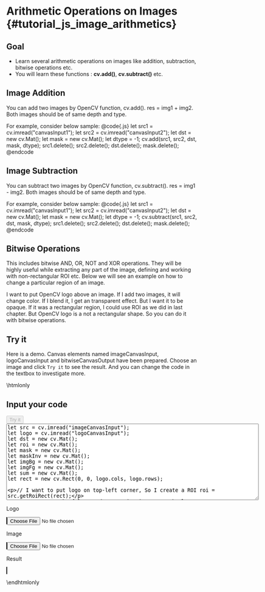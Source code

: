 Arithmetic Operations on Images {#tutorial_js_image_arithmetics}
===============================

Goal
----

-   Learn several arithmetic operations on images like addition, subtraction, bitwise operations
    etc.
-   You will learn these functions : **cv.add()**, **cv.subtract()**  etc.

Image Addition
--------------

You can add two images by OpenCV function, cv.add(). res = img1 + img2. Both images should be of same depth and type.

For example, consider below sample:
@code{.js}
let src1 = cv.imread("canvasInput1");
let src2 = cv.imread("canvasInput2");
let dst = new cv.Mat();
let mask = new cv.Mat();
let dtype = -1;
cv.add(src1, src2, dst, mask, dtype);
src1.delete(); src2.delete(); dst.delete(); mask.delete();
@endcode

Image Subtraction
--------------

You can subtract two images by OpenCV function, cv.subtract(). res = img1 - img2. Both images should be of same depth and type.

For example, consider below sample:
@code{.js}
let src1 = cv.imread("canvasInput1");
let src2 = cv.imread("canvasInput2");
let dst = new cv.Mat();
let mask = new cv.Mat();
let dtype = -1;
cv.subtract(src1, src2, dst, mask, dtype);
src1.delete(); src2.delete(); dst.delete(); mask.delete();
@endcode

Bitwise Operations
------------------

This includes bitwise AND, OR, NOT and XOR operations. They will be highly useful while extracting
any part of the image, defining and working with non-rectangular
ROI etc. Below we will see an example on how to change a particular region of an image.

I want to put OpenCV logo above an image. If I add two images, it will change color. If I blend it,
I get an transparent effect. But I want it to be opaque. If it was a rectangular region, I could use
ROI as we did in last chapter. But OpenCV logo is a not a rectangular shape. So you can do it with
bitwise operations.

Try it
------

Here is a demo. Canvas elements named imageCanvasInput, logoCanvasInput and bitwiseCanvasOutput have been prepared. Choose an image and
click `Try it` to see the result. And you can change the code in the textbox to investigate more.

\htmlonly
<!DOCTYPE html>
<head>
<style>
canvas {
    border: 1px solid black;
}
.err {
    color: red;
}
</style>
</head>
<body>
<div id="bitwiseCodeArea">
<h2>Input your code</h2>
<button id="bitwiseTryIt" disabled="true" onclick="bitwiseExecuteCode()">Try it</button><br>
<textarea rows="13" cols="80" id="bitwiseTestCode" spellcheck="false">
let src = cv.imread("imageCanvasInput");
let logo = cv.imread("logoCanvasInput");
let dst = new cv.Mat();
let roi = new cv.Mat();
let mask = new cv.Mat();
let maskInv = new cv.Mat();
let imgBg = new cv.Mat();
let imgFg = new cv.Mat();
let sum = new cv.Mat();
let rect = new cv.Rect(0, 0, logo.cols, logo.rows);

// I want to put logo on top-left corner, So I create a ROI
roi = src.getRoiRect(rect);

// create a mask of logo and create its inverse mask also
cv.cvtColor(logo, mask, cv.COLOR_RGBA2GRAY, 0);
cv.threshold(mask, mask, 100, 255, cv.THRESH_BINARY);
cv.bitwise_not(mask, maskInv);

// black-out the area of logo in ROI
cv.bitwise_and(roi, roi, imgBg, maskInv);

// take only region of logo from logo image
cv.bitwise_and(logo, logo, imgFg, mask);

// put logo in ROI and modify the main image
cv.add(imgBg, imgFg, sum);

dst = src.clone();
for(let i = 0; i < logo.rows; i++)
    for(let j = 0; j < logo.cols; j++) 
        dst.ucharPtr(i, j)[0] = sum.ucharPtr(i, j)[0];
cv.imshow("bitwiseCanvasOutput", dst);
src.delete(); dst.delete(); logo.delete(); roi.delete(); mask.delete(); maskInv.delete(); imgBg.delete(); imgFg.delete(); sum.delete(); 
</textarea>
<p class="err" id="bitwiseErr"></p>
</div>
<div id="bitwiseShowcase">
    <div>
        <p>Logo</p>
        <canvas id="logoCanvasInput"></canvas>
        <input type="file" id="templateInput" name="file" />
    </div>
    <div>
        <p>Image</p>
        <canvas id="imageCanvasInput"></canvas>
        <input type="file" id="imageInput" name="file" />
    </div>
    <div>
        <p>Result</p>
        <canvas id="bitwiseCanvasOutput"></canvas>
    </div>
</div>
<script src="utils.js"></script>
<script async src="opencv.js" id="opencvjs"></script>
<script>
function bitwiseExecuteCode() {
    let bitwiseText = document.getElementById("bitwiseTestCode").value;
    try {
        eval(bitwiseText);
        document.getElementById("bitwiseErr").innerHTML = " ";
    } catch(err) {
        document.getElementById("bitwiseErr").innerHTML = err;
    }
}

loadImageToCanvas("lenaFace.png", "logoCanvasInput");
loadImageToCanvas("lena.jpg", "imageCanvasInput");

let templateInputElement = document.getElementById("templateInput");
templateInputElement.addEventListener("change", templateHandleFiles, false);
function templateHandleFiles(e) {
    let templateUrl = URL.createObjectURL(e.target.files[0]);
    loadImageToCanvas(templateUrl, "logoCanvasInput");
}

let imageInputElement = document.getElementById("imageInput");
imageInputElement.addEventListener("change", imageHandleFiles, false);
function imageHandleFiles(e) {
    let imageUrl = URL.createObjectURL(e.target.files[0]);
    loadImageToCanvas(imageUrl, "imageCanvasInput");
}

function onReady() {
    document.getElementById("bitwiseTryIt").disabled = false;
}
if (typeof cv !== 'undefined') {
    onReady();
} else {
    document.getElementById("opencvjs").onload = onReady;
}
</script>
</body>
\endhtmlonly